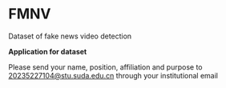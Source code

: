 # FMNV
Dataset of fake news video detection

**Application for dataset**

Please send your name, position, affiliation and purpose to 20235227104@stu.suda.edu.cn through your institutional email
